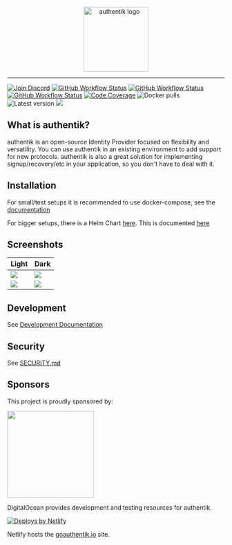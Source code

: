<p align="center">
    <img src="https://goauthentik.io/img/icon_top_brand_colour.svg" height="150" alt="authentik logo">
</p>

---

[![Join Discord](https://img.shields.io/discord/809154715984199690?label=Discord&style=for-the-badge)](https://goauthentik.io/discord)
[![GitHub Workflow Status](https://img.shields.io/github/actions/workflow/status/goauthentik/authentik/ci-main.yml?branch=main&label=core%20build&style=for-the-badge)](https://github.com/goauthentik/authentik/actions/workflows/ci-main.yml)
[![GitHub Workflow Status](https://img.shields.io/github/actions/workflow/status/goauthentik/authentik/ci-outpost.yml?branch=main&label=outpost%20build&style=for-the-badge)](https://github.com/goauthentik/authentik/actions/workflows/ci-outpost.yml)
[![GitHub Workflow Status](https://img.shields.io/github/actions/workflow/status/goauthentik/authentik/ci-web.yml?branch=main&label=web%20build&style=for-the-badge)](https://github.com/goauthentik/authentik/actions/workflows/ci-web.yml)
[![Code Coverage](https://img.shields.io/codecov/c/gh/goauthentik/authentik?style=for-the-badge)](https://codecov.io/gh/goauthentik/authentik)
![Docker pulls](https://img.shields.io/docker/pulls/beryju/authentik.svg?style=for-the-badge)
![Latest version](https://img.shields.io/docker/v/beryju/authentik?sort=semver&style=for-the-badge)
[![](https://img.shields.io/badge/Help%20translate-transifex-blue?style=for-the-badge)](https://www.transifex.com/beryjuorg/authentik/)

## What is authentik?

authentik is an open-source Identity Provider focused on flexibility and versatility. You can use authentik in an existing environment to add support for new protocols. authentik is also a great solution for implementing signup/recovery/etc in your application, so you don't have to deal with it.

## Installation

For small/test setups it is recommended to use docker-compose, see the [documentation](https://goauthentik.io/docs/installation/docker-compose/?utm_source=github)

For bigger setups, there is a Helm Chart [here](https://github.com/goauthentik/helm). This is documented [here](https://goauthentik.io/docs/installation/kubernetes/?utm_source=github)

## Screenshots

| Light                                                  | Dark                                                  |
| ------------------------------------------------------ | ----------------------------------------------------- |
| ![](https://goauthentik.io/img/screen_apps_light.jpg)  | ![](https://goauthentik.io/img/screen_apps_dark.jpg)  |
| ![](https://goauthentik.io/img/screen_admin_light.jpg) | ![](https://goauthentik.io/img/screen_admin_dark.jpg) |

## Development

See [Development Documentation](https://goauthentik.io/developer-docs/?utm_source=github)

## Security

See [SECURITY.md](SECURITY.md)

## Sponsors

This project is proudly sponsored by:

<p>
    <a href="https://www.digitalocean.com/?utm_medium=opensource&utm_source=goauthentik.io">
        <img src="https://opensource.nyc3.cdn.digitaloceanspaces.com/attribution/assets/SVG/DO_Logo_horizontal_blue.svg" width="201px">
    </a>
</p>

DigitalOcean provides development and testing resources for authentik.

<p>
    <a href="https://www.netlify.com">
        <img src="https://www.netlify.com/img/global/badges/netlify-color-accent.svg" alt="Deploys by Netlify" />
    </a>
</p>

Netlify hosts the [goauthentik.io](https://goauthentik.io) site.
